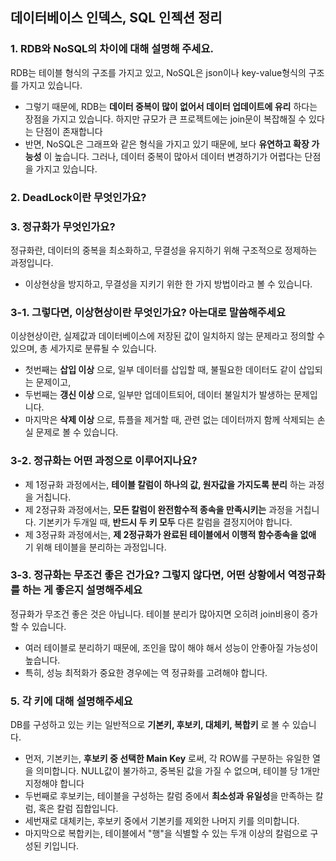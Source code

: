 ## 데이터베이스 인덱스, SQL 인젝션 정리

### 1. RDB와 NoSQL의 차이에 대해 설명해 주세요.
RDB는 테이블 형식의 구조를 가지고 있고, NoSQL은 json이나 key-value형식의 구조를 가지고 있습니다. 
- 그렇기 때문에, RDB는 **데이터 중복이 많이 없어서 데이터 업데이트에 유리** 하다는 장점을 가지고 있습니다. 하지만 규모가 큰 프로젝트에는 join문이 복잡해질 수 있다는 단점이 존재합니다
- 반면, NoSQL은 그래프와 같은 형식을 가지고 있기 때문에, 보다 **유연하고 확장 가능성** 이 높습니다. 그러나, 데이터 중복이 많아서 데이터 변경하기가 어렵다는 단점을 가지고 있습니다. 

### 2. DeadLock이란 무엇인가요?

### 3. 정규화가 무엇인가요?
정규화란, 데이터의 중복을 최소화하고, 무결성을 유지하기 위해 구조적으로 정제하는 과정입니다. 
- 이상현상을 방지하고, 무결성을 지키기 위한 한 가지 방법이라고 볼 수 있습니다.

### 3-1. 그렇다면, 이상현상이란 무엇인가요? 아는대로 말씀해주세요
이상현상이란, 실제값과 데이터베이스에 저장된 값이 일치하지 않는 문제라고 정의할 수 있으며, 총 세가지로 분류될 수 있습니다.
- 첫번째는 **삽입 이상** 으로, 일부 데이터를 삽입할 때, 불필요한 데이터도 같이 삽입되는 문제이고,
- 두번째는 **갱신 이상** 으로, 일부만 업데이트되어, 데이터 불일치가 발생하는 문제입니다.
- 마지막은 **삭제 이상** 으로, 튜플을 제거할 때, 관련 없는 데이터까지 함께 삭제되는 손실 문제로 볼 수 있습니다. 

### 3-2. 정규화는 어떤 과정으로 이루어지나요? 
- 제 1정규화 과정에서는, **테이블 칼럼이 하나의 값, 원자값을 가지도록 분리** 하는 과정을 거칩니다.
- 제 2정규화 과정에서는, **모든 칼럼이 완전함수적 종속을 만족시키는** 과정을 거칩니다. 기본키가 두개일 때, **반드시 두 키 모두** 다른 칼럼을 결정지어야 합니다. 
- 제 3정규화 과정에서는, **제 2정규화가 완료된 테이블에서 이행적 함수종속을 없애** 기 위해 테이블을 분리하는 과정입니다.

### 3-3. 정규화는 무조건 좋은 건가요? 그렇지 않다면, 어떤 상황에서 역정규화를 하는 게 좋은지 설명해주세요
정규화가 무조건 좋은 것은 아닙니다. 테이블 분리가 많아지면 오히려 join비용이 증가할 수 있습니다. 
- 여러 테이블로 분리하기 때문에, 조인을 많이 해야 해서 성능이 안좋아질 가능성이 높습니다.
- 특히, 성능 최적화가 중요한 경우에는 역 정규화를 고려해야 합니다.
  
### 5. 각 키에 대해 설명해주세요
DB를 구성하고 있는 키는 일반적으로 **기본키, 후보키, 대체키, 복합키** 로 볼 수 있습니다.
- 먼저, 기본키는, **후보키 중 선택한 Main Key** 로써, 각 ROW를 구분하는 유일한 열을 의미합니다. NULL값이 불가하고, 중복된 값을 가질 수 없으며, 테이블 당 1개만 지정해야 합니다
- 두번째로 후보키는, 테이블을 구성하는 칼럼 중에서 **최소성과 유일성**을 만족하는 칼럼, 혹은 칼럼 집합입니다.
- 세번재로 대체키는, 후보키 중에서 기본키를 제외한 나머지 키를 의미합니다. 
- 마지막으로 복합키는, 테이블에서 "행"을 식별할 수 있는 두개 이상의 칼럼으로 구성된 키입니다. 
